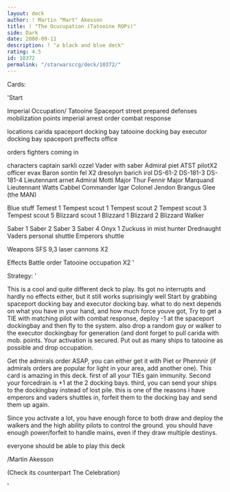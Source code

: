 ```yaml
---
layout: deck
author: ! Martin "Mart" Akesson
title: ! "The Ocucupation (Tatooine ROPs)"
side: Dark
date: 2000-09-11
description: ! "a black and blue deck"
rating: 4.5
id: 10372
permalink: "/starwarsccg/deck/10372/"
---
```

Cards: 

'Start

Imperial Occupation/
Tatooine
Spaceport street
prepared defenses
mobilization points
imperial arrest order
combat response

locations
carida
spaceport docking bay
tatooine docking bay
executor docking bay
spaceport preffects office

orders
fighters coming in

characters
captain sarkli
ozzel
Vader with saber
Admiral piet
ATST pilotX2
officer evax
Baron sontin fel X2
dresolyn
barich
irol
DS-61-2
DS-181-3
DS-181-4
Lieutennant arnet
Admiral Motti
Major Thur Fennir
Major Marquand
Lieutennant Watts
Cabbel
Commander Igar
Colonel Jendon
Brangus Glee (the MAN)

Blue stuff
Temest 1
Tempest scout 1
Tempest scout 2
Tempest scout 3
Tempest scout 5
Blizzard scout 1
Blizzard 1
Blizzard 2
Blizzard Walker

Saber 1
Saber 2
Saber 3
Saber 4
Onyx 1
Zuckuss in mist hunter
Drednaught
Vaders personal shuttle
Emperors shuttle

Weapons
SFS 9,3 laser cannons X2

Effects
Battle order
Tatooine occupation X2
'

Strategy: '

This is a cool and quite different deck to play. Its got no interrupts and hardly no effects either, but it still works suprisingly well Start by grabbing spaceport docking bay and executor docking bay. what to do next depends on what you have in your hand, and how much force youve got, Try to get a TIE with matching pilot with combat response, deploy -1 at the spaceport dockingbay and then fly to the system. also drop a random guy or walker to the executor dockingbay for generation (and dont forget to pull carida with mob. points. Your activation is secured. Put out as many ships to tatooine as possible and drop occupation.

Get the admirals order ASAP, you can either get it with Piet or Phennnir (if admirals orders are popular for light in your area, add another one). This card is amazing in this deck. first of all your TIEs gain immunity. Second your forcedrain is +1 at the 2 docking bays. third, you can send your ships to the dockingbay instead of lost pile. this is one of the reasons i have emperors and vaders shuttles in, forfeit them to the docking bay and send them up again.

Since you activate a lot, you have enough force to both draw and deploy the walkers and the high ability pilots to control the ground. you should have enough power/forfeit to handle mains, even if they draw multiple destinys.

everyone should be able to play this deck

/Martin Akesson

(Check its counterpart The Celebration)

'
